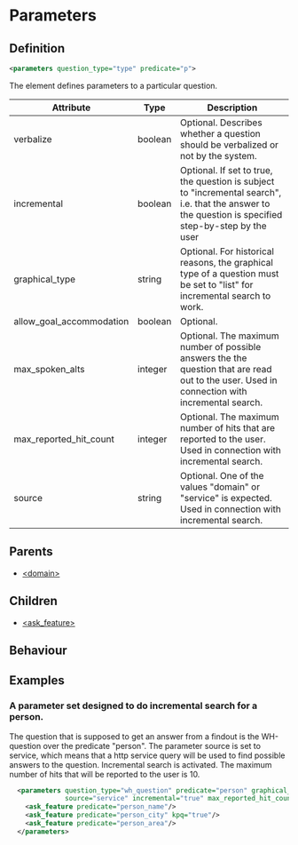 # Parameters
## Definition
```xml
<parameters question_type="type" predicate="p">
```

The element defines parameters to a particular question.


Attribute | Type | Description |
--- | --- | --- |
verbalize | boolean | Optional. Describes whether a question should be verbalized or not by the system.|
incremental | boolean | Optional. If set to true, the question is subject to "incremental search", i.e. that the answer to the question is specified step-by-step by the user |
graphical_type | string | Optional. For historical reasons, the graphical type of a question must be set to "list" for incremental search to work.
allow\_goal\_accommodation | boolean | Optional.|
max\_spoken\_alts | integer | Optional. The maximum number of possible answers the the question that are read out to the user. Used in connection with incremental search. |
max\_reported\_hit\_count | integer | Optional. The maximum number of hits that are reported to the user. Used in connection with incremental search. |
source | string | Optional. One of the values "domain" or "service" is expected. Used in connection with incremental search. |

## Parents
- [<domain\>](/dialog-domain-description-definition/domain/elements/domain)

## Children
- [<ask_feature\>](/dialog-domain-description-definition/domain/children/ask_feature)


## Behaviour


## Examples
### A parameter set designed to do incremental search for a person.

The question that is supposed to get an answer from a findout is the WH-question over the predicate "person". The parameter source is set to service, which means that a http service query will be used to find possible answers to the question. Incremental search is activated. The maximum number of hits that will be reported to the user is 10.

```xml
  <parameters question_type="wh_question" predicate="person" graphical_type="list"
              source="service" incremental="true" max_reported_hit_count="10">
    <ask_feature predicate="person_name"/>
    <ask_feature predicate="person_city" kpq="true"/>
    <ask_feature predicate="person_area"/>
  </parameters>
```
